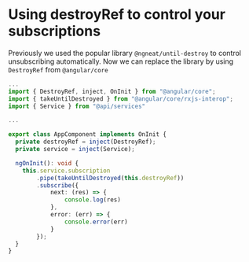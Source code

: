 # Using destroyRef to control your subscriptions

Previously we used the popular library `@ngneat/until-destroy` to control unsubscribing automatically. Now we can replace the library by using `DestroyRef` from `@angular/core`

```typescript
...
import { DestroyRef, inject, OnInit } from "@angular/core";
import { takeUntilDestroyed } from "@angular/core/rxjs-interop";
import { Service } from "@api/services"

...

export class AppComponent implements OnInit {
  private destroyRef = inject(DestroyRef);
  private service = inject(Service);

  ngOnInit(): void {
    this.service.subscription
        .pipe(takeUntilDestroyed(this.destroyRef))
        .subscribe({
            next: (res) => {
                console.log(res)
            },
            error: (err) => {
                console.error(err)
            }
        });
  }
}
```
